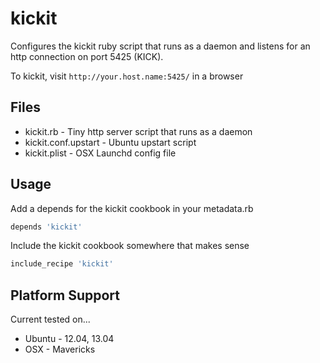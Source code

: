 kickit
======

Configures the kickit ruby script that runs as a daemon and listens for an http connection on port 5425 (KICK).

To kickit, visit `http://your.host.name:5425/` in a browser

Files
-----

- kickit.rb - Tiny http server script that runs as a daemon
- kickit.conf.upstart - Ubuntu upstart script
- kickit.plist - OSX Launchd config file

Usage
----

Add a depends for the kickit cookbook in your metadata.rb
``` ruby
depends 'kickit'
```

Include the kickit cookbook somewhere that makes sense
``` ruby
include_recipe 'kickit'
```

Platform Support
----------------

Current tested on...
- Ubuntu - 12.04, 13.04
- OSX - Mavericks
